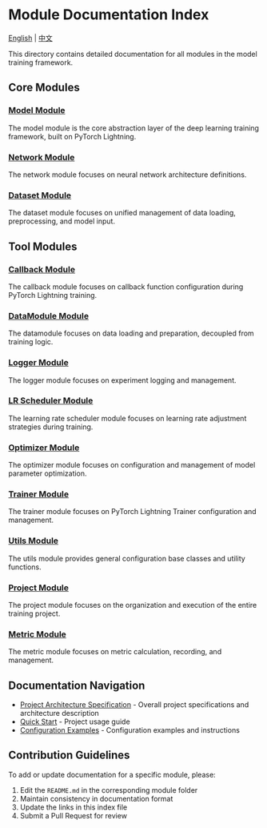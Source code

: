 # Module Documentation Index

[English](README.md) | [中文](README_zh.md)

This directory contains detailed documentation for all modules in the model training framework.

## Core Modules

### [Model Module](model/README.md)

The model module is the core abstraction layer of the deep learning training framework, built on PyTorch Lightning.

### [Network Module](network/README.md)

The network module focuses on neural network architecture definitions.

### [Dataset Module](dataset/README.md)

The dataset module focuses on unified management of data loading, preprocessing, and model input.

## Tool Modules

### [Callback Module](callback/README.md)

The callback module focuses on callback function configuration during PyTorch Lightning training.

### [DataModule Module](datamodule/README.md)

The datamodule focuses on data loading and preparation, decoupled from training logic.

### [Logger Module](logger/README.md)

The logger module focuses on experiment logging and management.

### [LR Scheduler Module](lr_scheduler/README.md)

The learning rate scheduler module focuses on learning rate adjustment strategies during training.

### [Optimizer Module](optimizer/README.md)

The optimizer module focuses on configuration and management of model parameter optimization.

### [Trainer Module](trainer/README.md)

The trainer module focuses on PyTorch Lightning Trainer configuration and management.

### [Utils Module](utils/README.md)

The utils module provides general configuration base classes and utility functions.

### [Project Module](project/README.md)

The project module focuses on the organization and execution of the entire training project.

### [Metric Module](metric/README.md)

The metric module focuses on metric calculation, recording, and management.

## Documentation Navigation

- [Project Architecture Specification](../../architecture.md) - Overall project specifications and architecture description
- [Quick Start](../../README.md) - Project usage guide
- [Configuration Examples](../../config/) - Configuration examples and instructions

## Contribution Guidelines

To add or update documentation for a specific module, please:

1. Edit the `README.md` in the corresponding module folder
2. Maintain consistency in documentation format
3. Update the links in this index file
4. Submit a Pull Request for review
